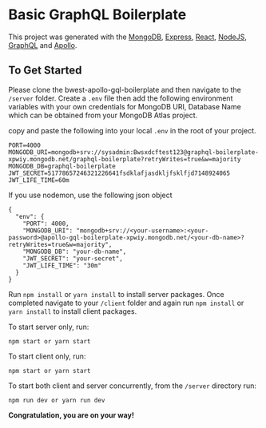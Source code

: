 # Basic GraphQL Boilerplate

This project was generated with the [MongoDB](https://www.mongodb.com/), [Express](https://expressjs.com/), [React](https://reactjs.org/), [NodeJS](https://nodejs.org/en/), [GraphQL](https://graphql.org/) and [Apollo]().

## To Get Started

Please clone the bwest-apollo-gql-boilerplate and then navigate to the `/server` folder. Create a `.env` file then add the following environment variables with your own credentials for MongoDB URI, Database Name which can be obtained from your MongoDB Atlas project.

copy and paste the following into your local `.env` in the root of your project. 
```
PORT=4000
MONGODB_URI=mongodb+srv://sysadmin:Bwsxdcftest123@graphql-boilerplate-xpwiy.mongodb.net/graphql-boilerplate?retryWrites=true&w=majority
MONGODB_DB=graphql-boilerplate
JWT_SECRET=51778657246321226641fsdklafjasdkljfsklfjd7148924065
JWT_LIFE_TIME=60m
```

If you use nodemon, use the following json object
```
{
  "env": {
    "PORT": 4000,
    "MONGODB_URI": "mongodb+srv://<your-username>:<your-password>@apollo-gql-boilerplate-xpwiy.mongodb.net/<your-db-name>?retryWrites=true&w=majority",
    "MONGODB_DB": "your-db-name",
    "JWT_SECRET": "your-secret",
    "JWT_LIFE_TIME": "30m"
  }
}
```

Run `npm install` or `yarn install` to install server packages. Once completed navigate to your `/client` folder and again run `npm install` or `yarn install` to install client packages.

To start server only, run:

```
npm start or yarn start
```

To start client only, run:

```
npm start or yarn start
```

To start both client and server concurrently, from the `/server` directory run:

```
npm run dev or yarn run dev
```

**Congratulation, you are on your way!**
